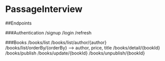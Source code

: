 # PassageInterview

##Endpoints

###Authentication
/signup
/login
/refresh

###Books
/books/list
/books/list/author/{author}
/books/list/orderBy/{orderBy} --> author, price, title
/books/detail/{bookId}
/books/publish
/books/update/{bookId}
/books/unpublish/{bookId}
